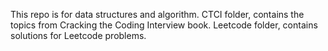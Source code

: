 This repo is for data structures and algorithm.
CTCI folder, contains the topics from Cracking the Coding Interview book.
Leetcode folder, contains solutions for Leetcode problems.
